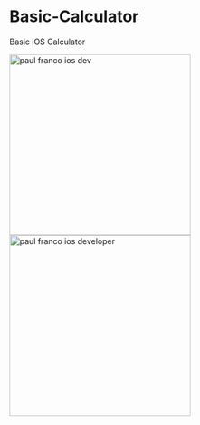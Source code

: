 # Basic-Calculator
Basic iOS Calculator

<img width="320" alt="paul franco ios dev" src="https://user-images.githubusercontent.com/29502126/89965075-b56aaf80-dc00-11ea-9d82-d6512c5d9342.png"><img width="320" alt="paul franco ios developer" src="https://user-images.githubusercontent.com/29502126/89965078-b996cd00-dc00-11ea-8acc-c8dd27e50b02.png">
